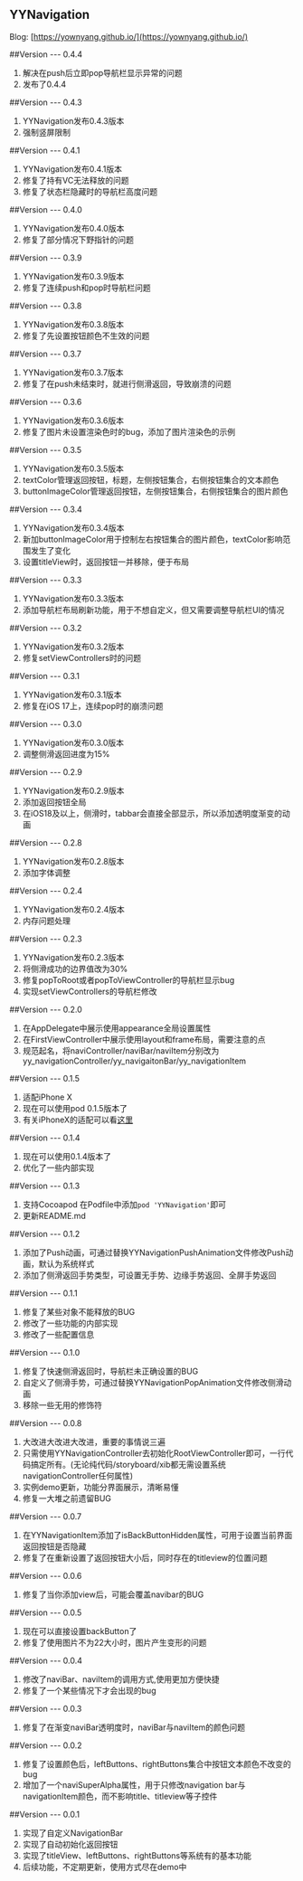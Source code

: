 YYNavigation
------
Blog: [https://yownyang.github.io/](https://yownyang.github.io/)

##Version --- 0.4.4
1. 解决在push后立即pop导航栏显示异常的问题
2. 发布了0.4.4

##Version --- 0.4.3
1. YYNavigation发布0.4.3版本
2. 强制竖屏限制

##Version --- 0.4.1
1. YYNavigation发布0.4.1版本
2. 修复了持有VC无法释放的问题
3. 修复了状态栏隐藏时的导航栏高度问题

##Version --- 0.4.0
1. YYNavigation发布0.4.0版本
2. 修复了部分情况下野指针的问题

##Version --- 0.3.9
1. YYNavigation发布0.3.9版本
2. 修复了连续push和pop时导航栏问题

##Version --- 0.3.8
1. YYNavigation发布0.3.8版本
2. 修复了先设置按钮颜色不生效的问题

##Version --- 0.3.7
1. YYNavigation发布0.3.7版本
2. 修复了在push未结束时，就进行侧滑返回，导致崩溃的问题

##Version --- 0.3.6
1. YYNavigation发布0.3.6版本
2. 修复了图片未设置渲染色时的bug，添加了图片渲染色的示例

##Version --- 0.3.5
1. YYNavigation发布0.3.5版本
2. textColor管理返回按钮，标题，左侧按钮集合，右侧按钮集合的文本颜色
3. buttonImageColor管理返回按钮，左侧按钮集合，右侧按钮集合的图片颜色

##Version --- 0.3.4
1. YYNavigation发布0.3.4版本
2. 新加buttonImageColor用于控制左右按钮集合的图片颜色，textColor影响范围发生了变化
3. 设置titleView时，返回按钮一并移除，便于布局

##Version --- 0.3.3
1. YYNavigation发布0.3.3版本
2. 添加导航栏布局刷新功能，用于不想自定义，但又需要调整导航栏UI的情况

##Version --- 0.3.2
1. YYNavigation发布0.3.2版本
2. 修复setViewControllers时的问题

##Version --- 0.3.1
1. YYNavigation发布0.3.1版本
2. 修复在iOS 17上，连续pop时的崩溃问题

##Version --- 0.3.0
1. YYNavigation发布0.3.0版本
2. 调整侧滑返回进度为15%

##Version --- 0.2.9
1. YYNavigation发布0.2.9版本
2. 添加返回按钮全局
3. 在iOS18及以上，侧滑时，tabbar会直接全部显示，所以添加透明度渐变的动画

##Version --- 0.2.8
1. YYNavigation发布0.2.8版本
2. 添加字体调整

##Version --- 0.2.4
1. YYNavigation发布0.2.4版本
2. 内存问题处理

##Version --- 0.2.3
1. YYNavigation发布0.2.3版本
2. 将侧滑成功的边界值改为30%
3. 修复popToRoot或者popToViewController的导航栏显示bug
4. 实现setViewControllers的导航栏修改

##Version --- 0.2.0
1. 在AppDelegate中展示使用appearance全局设置属性
2. 在FirstViewController中展示使用layout和frame布局，需要注意的点
3. 规范起名，将naviController/naviBar/naviItem分别改为yy_navigationController/yy_navigaitonBar/yy_navigationItem

##Version --- 0.1.5
1. 适配iPhone X
2. 现在可以使用pod 0.1.5版本了
3. 有关iPhoneX的适配可以看[这里](https://yownyang.github.io/2017/09/17/AdaptationiPhoneX/#more)

##Version --- 0.1.4
1. 现在可以使用0.1.4版本了
2. 优化了一些内部实现

##Version --- 0.1.3
1. 支持Cocoapod 在Podfile中添加`pod 'YYNavigation'`即可
2. 更新README.md

##Version --- 0.1.2
1. 添加了Push动画，可通过替换YYNavigationPushAnimation文件修改Push动画，默认为系统样式  
2. 添加了侧滑返回手势类型，可设置无手势、边缘手势返回、全屏手势返回

##Version --- 0.1.1
1. 修复了某些对象不能释放的BUG  
2. 修改了一些功能的内部实现  
3. 修改了一些配置信息

##Version --- 0.1.0
1. 修复了快速侧滑返回时，导航栏未正确设置的BUG  
2. 自定义了侧滑手势，可通过替换YYNavigationPopAnimation文件修改侧滑动画  
3. 移除一些无用的修饰符

##Version --- 0.0.8
1. 大改进大改进大改进，重要的事情说三遍  
2. 只需使用YYNavigationController去初始化RootViewController即可，一行代码搞定所有。(无论纯代码/storyboard/xib都无需设置系统navigationController任何属性)  
3. 实例demo更新，功能分界面展示，清晰易懂  
4. 修复一大堆之前遗留BUG

##Version --- 0.0.7
1. 在YYNavigationItem添加了isBackButtonHidden属性，可用于设置当前界面返回按钮是否隐藏  
2. 修复了在重新设置了返回按钮大小后，同时存在的titleview的位置问题

##Version --- 0.0.6
1. 修复了当你添加view后，可能会覆盖navibar的BUG

##Version --- 0.0.5
1. 现在可以直接设置backButton了  
2. 修复了使用图片不为22大小时，图片产生变形的问题

##Version --- 0.0.4
1. 修改了naviBar、naviItem的调用方式,使用更加方便快捷  
2. 修复了一个某些情况下才会出现的bug

##Version --- 0.0.3
1. 修复了在渐变naviBar透明度时，naviBar与naviItem的颜色问题

##Version --- 0.0.2
1. 修复了设置颜色后，leftButtons、rightButtons集合中按钮文本颜色不改变的bug  
2. 增加了一个naviSuperAlpha属性，用于只修改navigation bar与navigationItem颜色，而不影响title、titleview等子控件

##Version --- 0.0.1
1. 实现了自定义NavigationBar  
2. 实现了自动初始化返回按钮  
3. 实现了titleView、leftButtons、rightButtons等系统有的基本功能  
4. 后续功能，不定期更新，使用方式尽在demo中
